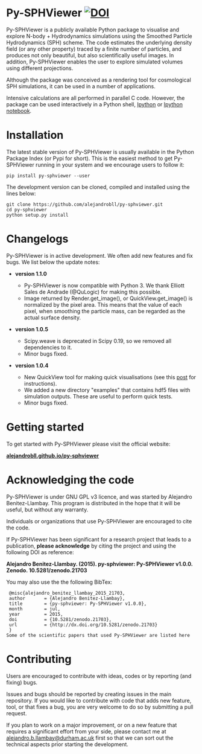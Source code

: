 # Py-SPHViewer [![DOI](https://zenodo.org/badge/doi/10.5281/zenodo.21703.svg)](http://dx.doi.org/10.5281/zenodo.21703)

Py-SPHViewer is a publicly available Python package to visualise and explore N-body + Hydrodynamics simulations using the Smoothed Particle Hydrodynamics (SPH) scheme. The code estimates the underlying density field (or any other property) traced by a finite number of particles, and produces not only beautiful, but also scientifically useful images. In addition, Py-SPHViewer enables the user to explore simulated volumes using different projections.

Although the package was conceived as a rendering tool for cosmological SPH simulations, it can be used in a number of applications.

Intensive calculations are all performed in parallel C code. However, the package can be used interactively in a Python shell, [Ipython](http://ipython.org/) or [Ipython notebook](http://ipython.org/). 

# Installation

The latest stable version of Py-SPHViewer is usually available in the Python Package Index (or Pypi for short). This is the easiest method to get Py-SPHViewer running in your system and we encourage users to follow it:

```
pip install py-sphviewer --user
```

The development version can be cloned, compiled and installed using the lines below:

```
git clone https://github.com/alejandrobll/py-sphviewer.git
cd py-sphviewer
python setup.py install
```

# Changelogs

Py-SPHViewer is in active development. We often add new features and fix bugs. We list below the update notes:

- **version 1.1.0**

  * Py-SPHViewer is now compatible with Python 3. We thank Elliott Sales de Andrade (@QuLogic) for making this possible.
  * Image returned by Render.get_image(), or QuickView.get_image() is normalized by the pixel area. This means that the value of each pixel, when smoothing the particle mass, can be regarded as the actual surface density.

- **version 1.0.5**

  * Scipy.weave is deprecated in Scipy 0.19, so we removed all dependencies to it.
  * Minor bugs fixed.

- **version 1.0.4**

   * New QuickView tool for making quick visualisations (see this [post](https://sites.google.com/view/abll/codes/py-sphviewer/using-quickview) for instructions).
   * We added a new directory "examples" that contains hdf5 files with simulation outputs. These are useful to perform quick tests.
   * Minor bugs fixed.
   

# Getting started

To get started with Py-SPHViewer please visit the official website:

[**alejandrobll.github.io/py-sphviewer**](https://alejandrobll.github.io/py-sphviewer)


# Acknowledging the code

Py-SPHViewer is under GNU GPL v3 licence, and was started by Alejandro Benitez-Llambay. This program is distributed in the hope that it will be useful, but without any warranty.

Individuals or organizations that use Py-SPHViewer are encouraged to cite the code.

If Py-SPHViewer has been significant for a research project that leads to a publication, **please acknowledge** by citing the project and using the following DOI as reference:

**Alejandro Benitez-Llambay. (2015). py-sphviewer: Py-SPHViewer v1.0.0. Zenodo. 10.5281/zenodo.21703**

You may also use the the following BibTex:

```
 @misc{alejandro_benitez_llambay_2015_21703,
 author       = {Alejandro Benitez-Llambay},
 title        = {py-sphviewer: Py-SPHViewer v1.0.0},
 month        = jul,
 year         = 2015,
 doi          = {10.5281/zenodo.21703},
 url          = {http://dx.doi.org/10.5281/zenodo.21703}
 }
Some of the scientific papers that used Py-SPHViewer are listed here
```

# Contributing

Users are encouraged to contribute with ideas, codes or by reporting (and fixing) bugs. 

Issues and bugs should be reported by creating issues in the main repository. If you would like to contribute with code that adds new feature, tool, or that fixes a bug, you are very welcome to do so by submitting a pull request.

If you plan to work on a major improvement, or on a new feature that requires a significant effort from your side, please contact me at alejandro.b.llambay@durham.ac.uk first so that we can sort out the technical aspects prior starting the development.
